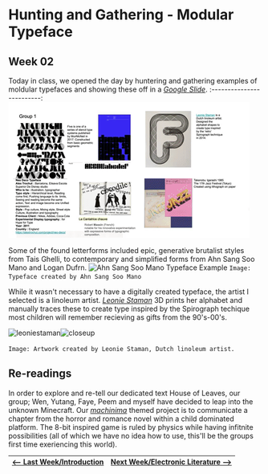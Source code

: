 # Hunting and Gathering - Modular Typeface 
## Week 02


Today in class, we opened the day by huntering and gathering examples of moldular typefaces and showing these off in a [*Google Slide*](https://docs.google.com/presentation/d/1N2hAFp6si7UsVuPj1oMQ21_HHF858NbXZna0YQxOQio/edit#slide=id.p). 
:-------------------------:
![](modularslides.gif)

Some of the found letterforms included epic, generative brutalist styles from Tais Ghelli, to contemporary and simplified forms from Ahn Sang Soo Mano and Logan Dufrn. 
![Ahn Sang Soo Mano Typeface Example](AhnSangSooMano.jpg)
```Image: Typeface created by Ahn Sang Soo Mano``` 

While it wasn't necessary to have a digitally created typeface, the artist I selected is a linoleum artist. [*Leonie Staman*](https://www.detoffetoko.nl/leonie-staman) 3D prints her alphabet and manually traces these to create type inspired by the Spirograph techique most children will remember recieving as gifts from the 90's-00's. 

![leoniestaman](LeonieStaman.jpg)![closeup](closeup.jpg)

```Image: Artwork created by Leonie Staman, Dutch linoleum artist.``` 

## Re-readings 
In order to explore and re-tell our dedicated text House of Leaves, our group; Wen, Yutang, Faye, Peem and myself have decided to leap into the unknown Minecraft. Our [*machinima*](https://en.wikipedia.org/wiki/Machinima) themed project is to communicate a chapter from the horror and romance novel within a child dominated platform. The 8-bit inspired game is ruled by physics while having infitnite possibilities (all of which we have no idea how to use, this'll be the groups first time exeriencing this world).


<a href='https://bridieotoole.github.io/codewords/week_01/'> <-- Last Week/Introduction </a> | <a href='https://bridieotoole.github.io/codewords/week_03/'> Next Week/Electronic Literature --></a>
:-------------------------:|:-------------------------:
